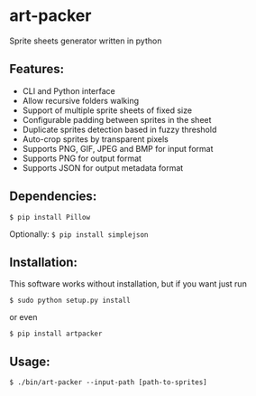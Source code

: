 art-packer
==========

Sprite sheets generator written in python

Features:
---------
* CLI and Python interface 
* Allow recursive folders walking
* Support of multiple sprite sheets of fixed size
* Configurable padding between sprites in the sheet
* Duplicate sprites detection based in fuzzy threshold
* Auto-crop sprites by transparent pixels
* Supports PNG, GIF, JPEG and BMP for input format
* Supports PNG for output format
* Supports JSON for output metadata format

Dependencies:
-------------

`$ pip install Pillow`

Optionally: `$ pip install simplejson`

Installation:
-------------

This software works without installation, but if you want just run

`$ sudo python setup.py install`

or even 

`$ pip install artpacker`

Usage:
------

`$ ./bin/art-packer --input-path [path-to-sprites]`
